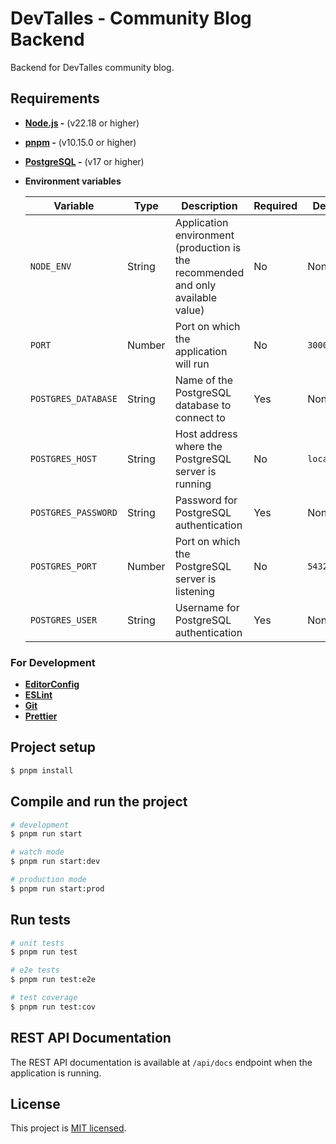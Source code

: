 # DevTalles - Community Blog Backend

Backend for DevTalles community blog.

## Requirements

- **[Node.js](https://nodejs.org/) -** (v22.18 or higher)
- **[pnpm](https://pnpm.io/) -** (v10.15.0 or higher)
- **[PostgreSQL](https://www.postgresql.org/) -** (v17 or higher)
- **Environment variables**

    | Variable            | Type   | Description                                                                      | Required | Default     | Example                 |
    |---------------------|--------|----------------------------------------------------------------------------------|----------|-------------|-------------------------|
    | `NODE_ENV`          | String | Application environment (production is the recommended and only available value) | No       | None        | `production`            |
    | `PORT`              | Number | Port on which the application will run                                           | No       | `3000`      | `8080`                  |
    | `POSTGRES_DATABASE` | String | Name of the PostgreSQL database to connect to                                    | Yes      | None        | `<PostgreSQL Database>` |
    | `POSTGRES_HOST`     | String | Host address where the PostgreSQL server is running                              | No       | `localhost` | `postgres.example.com`  |
    | `POSTGRES_PASSWORD` | String | Password for PostgreSQL authentication                                           | Yes      | None        | `<PostgreSQL Password>` |
    | `POSTGRES_PORT`     | Number | Port on which the PostgreSQL server is listening                                 | No       | `5432`      | `50005`                 |
    | `POSTGRES_USER`     | String | Username for PostgreSQL authentication                                           | Yes      | None        | `<PostgreSQL User>`     |

### For Development

- **[EditorConfig](https://editorconfig.org/)**
- **[ESLint](https://eslint.org/)**
- **[Git](https://git-scm.com/)**
- **[Prettier](https://prettier.io/)**

## Project setup

```bash
$ pnpm install
```

## Compile and run the project

```bash
# development
$ pnpm run start

# watch mode
$ pnpm run start:dev

# production mode
$ pnpm run start:prod
```

## Run tests

```bash
# unit tests
$ pnpm run test

# e2e tests
$ pnpm run test:e2e

# test coverage
$ pnpm run test:cov
```

## REST API Documentation

The REST API documentation is available at `/api/docs` endpoint
when the application is running.

## License

This project is [MIT licensed](https://github.com/Juansecu/DevTalles-Community-Blog/blob/main/LICENSE).
